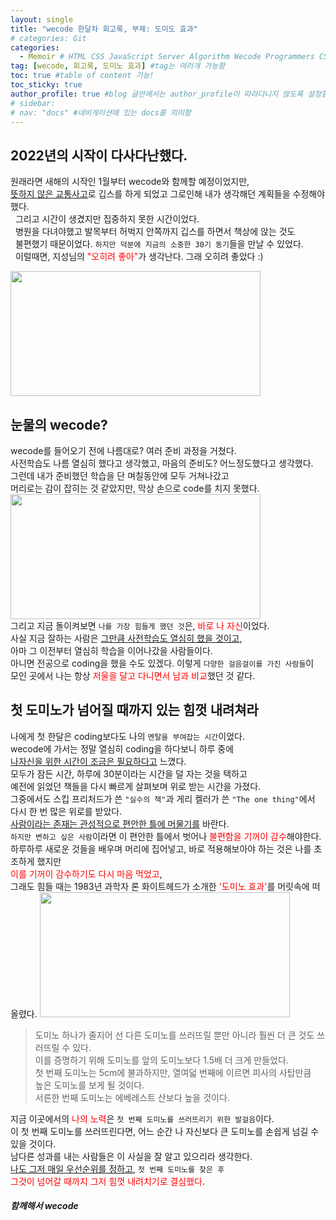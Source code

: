 ```yaml
---
layout: single
title: "wecode 한달차 회고록, 부제: 도미도 효과"
# categories: Git
categories:
  - Memoir # HTML CSS JavaScript Server Algorithm Wecode Programmers CS vsCode
tag: [wecode, 회고록, 도미노 효과] #tag는 여러개 가능함
toc: true #table of content 기능!
toc_sticky: true
author_profile: true #blog 글안에서는 author_profile이 따라다니지 않도록 설정함
# sidebar:
# nav: "docs" #네비게이션에 있는 docs를 의미함
---
```


## 2022년의 시작이 다사다난했다.

원래라면 새해의 시작인 1월부터 wecode와 함께할 예정이었지만,  
<u>뜻하지 않은 교통사고</u>로 깁스를 하게 되었고 그로인해 내가 생각해던 계획들을 수정해야했다.  
&nbsp; 그리고 시간이 생겼지만 집중하지 못한 시간이었다.  
&nbsp; 병원을 다녀야했고 발목부터 허벅지 안쪽까지 깁스를 하면서 책상에 앉는 것도  
&nbsp; 불편했기 때문이었다. `하지만 덕분에 지금의 소중한 30기 동기`들을 만날 수 있었다.  
&nbsp; 이럴때면, 지성님의 <span style="color:red">"오히려 좋아"</span>가 생각난다. 그래 오히려 좋았다 :)

<img src="https://user-images.githubusercontent.com/87808288/155839351-aa03b7fe-e26c-47b6-b752-31f0256f268a.png" width="400" height="200">

## 눈물의 wecode?

wecode를 들어오기 전에 나름대로? 여러 준비 과정을 거쳤다.  
사전학습도 나름 열심히 했다고 생각했고, 마음의 준비도? 어느정도했다고 생각했다.  
그런데 내가 준비했던 학습을 단 며칠동안에 모두 거쳐나갔고  
머리로는 감이 잡히는 것 같았지만, 막상 손으로 code를 치지 못했다.  
<img src="https://user-images.githubusercontent.com/87808288/155839671-2d0c3cd0-a29b-40f4-bb12-237db56285bb.png" width="400" height="200">  
그리고 지금 돌이켜보면 `나를 가장 힘들게 했던 것`은, <span style="color:red">바로 나 자신</span>이었다.  
사실 지금 잘하는 사람은 <u>그만큼 사전학습도 열심히 했을 것이고</u>,  
아마 그 이전부터 열심히 학습을 이어나갔을 사람들이다.  
아니면 전공으로 coding을 했을 수도 있겠다. 이렇게 `다양한 걸음걸이를 가진 사람들`이  
모인 곳에서 나는 항상 <span style="color:red">저울을 달고 다니면서 남과 비교</span>했던 것 같다.

## 첫 도미노가 넘어질 때까지 있는 힘껏 내려쳐라

나에게 첫 한달은 coding보다도 나의 `멘탈을 부여잡는 시간`이었다.  
wecode에 가서는 정말 열심히 coding을 하다보니 하루 중에  
<u>나자신을 위한 시간이 조금은 필요하다고</u> 느꼈다.  
모두가 잠든 시간, 하루에 30분이라는 시간을 덜 자는 것을 택하고  
예전에 읽었던 책들을 다시 빠르게 살펴보며 위로 받는 시간을 가졌다.  
그중에서도 스킵 프리처드가 쓴 `"실수의 책"`과 게리 켈러가 쓴 `"The one thing"`에서  
다시 한 번 많은 위로를 받았다.  
<u>사람이라는 존재는 관성적으로 편안한 틀에 머물기를</u> 바란다.  
`하지만 변하고 싶은 사람`이라면 이 편안한 틀에서 벗어나 <span style="color:red">불편함을 기꺼이 감수</span>해야한다.  
하루하루 새로운 것들을 배우며 머리에 집어넣고, 바로 적용해보아야 하는 것은 나를 초조하게 했지만  
<span style="color:red">이를 기꺼이 감수하기도 다시 마음 먹었고</span>,  
그래도 힘들 때는 1983년 과학자 론 화이트헤드가 소개한 <span style="color:red">'도미노 효과'</span>를 머릿속에 떠올렸다.
<img src="https://user-images.githubusercontent.com/87808288/155841631-a3550af1-b837-4880-9a69-27ab7e05b409.png" width="400" height="200">

> 도미노 하나가 줄지어 선 다른 도미노를 쓰러뜨릴 뿐만 아니라 훨씬 더 큰 것도 쓰러뜨릴 수 있다.  
> 이를 증명하기 위해 도미노를 앞의 도미노보다 1.5배 더 크게 만들었다.  
> 첫 번째 도미노는 5cm에 불과하지만, 열여덟 번째에 이르면 피사의 사탑만큼  
> 높은 도미노를 보게 될 것이다.  
> 서른한 번째 도미노는 에베레스트 산보다 높을 것이다.

지금 이곳에서의 <span style="color:red">나의 노력</span>은 `첫 번째 도미노를 쓰러뜨리기 위한 발걸음`이다.  
이 첫 번째 도미노를 쓰러뜨린다면, 어느 순간 나 자신보다 큰 도미노를 손쉽게 넘길 수 있을 것이다.  
남다른 성과를 내는 사람들은 이 사실을 잘 알고 있으리라 생각한다.  
<u>나도 그저 매일 우선순위를 정하고</u>, `첫 번째 도미노를 찾은 후`  
<span style="color:red">그것이 넘어갈 때까지 그저 힘껏 내려치기로 결심했다</span>.

##### 함께해서 wecode

<!-- ### 2. Link 넣기

```

유형 1: (설명어를 입력) : [gunhee's coding blog](https://gunhee-jeong.github.io/)
유형 2: (URL 자동연결) : <https://gunhee-jeong.github.io/>
유형 3: (동일 파일 내 '문단으로 이동') : [1. Header로 이동](###-1-header)

```

유형 1: (설명어를 입력) : [gunhee's coding blog](https://gunhee-jeong.github.io/)
유형 2: (URL 자동연결) : <https://gunhee-jeong.github.io/>
유형 3: (동일 파일 내 '문단으로 이동') : [1. Header로 이동](#1-header)
유형 3의 방법

1. 특수문자를 제거
2. 스페이스는 -로 바꾸고
3. 대문자는 소문자로!
   그래서 ### 1. Header -> #1-header

## Link: [google][https://www.google.com/]

### 3. 수평선

```

---

```

---

### 4. 라인 바꾸기

```

스페이스바를 2번 눌러주면 다음칸으로
이동할 수 있어요!

```

---

스페이스바를 2번 눌러주면
다음칸으로 이동할 수 있어요!

### 5. list 만들기

```

1. 1번
2. 2번
3. 3번

- 순서없는 list
  - 순서없는 list
    - 순서없는 list

```

1. 1번
2. 2번
3. 3번

- 순서없는 list
  - 순서없는 list
    - 순서없는 list

---

### 6. font 관련

```

**진하게** -> 볼드
_기울여서_ -> 이탤릭체
~~취소선~~ -> 취소선

<ul>밑줄넣기</ul> -> 밑줄
<span style="color:red">빨간 글씨</span> -> 글자색
이것이 `인라인` 입니다 -> 인라인 코드
```

**진하게** -> 볼드
_기울여서_ -> 이탤릭체
~~취소선~~ -> 취소선
<u>밑줄넣기</u> -> 밑줄
<span style="color:red">빨간 글씨</span>
이것이 `인라인` 입니다 -> 인라인 코드

---

### 7. 인용구문

```
> coding
>
> > JavaScript
> >
> > > 내가 프짱!
```

> coding
>
> > JavaScript
> >
> > > 내가 프짱!

---

### 8. 이미지 삽입

```
유형1: ('사이즈를 조절' -> HTML 태그 사용) : <img src="https://gunhee-jeong.github.io/assets/images/blogLogo.png" width="400" height="200">
유형2: (이미지 삽입 후 -> 링크 걸기)
[![이미지](https://gunhee-jeong.github.io/assets/images/blogLogo/blogLogo.png)](https://gunhee-jeong.github.io/)
```

유형1: ('사이즈를 조절' -> HTML 태그 사용) : <img src="https://gunhee-jeong.github.io/assets/images/blogLogo.png" width="400" height="200">
유형2: (이미지 삽입 후 -> 링크 걸기)
[![이미지](https://gunhee-jeong.github.io/assets/images/blogLogo.png)](https://gunhee-jeong.github.io/)

### 9. 표 만들기

```
||국어|영어|
| :--- | ---: | :--: |
|건희 | 100점 | 100점
|철수 | 100점 | 100점
```

|      |  국어 | 영어  |
| :--- | ----: | :---: |
| 건희 | 100점 | 100점 |
| 철수 | 100점 | 100점 |

> - header를 넣고 싶은 경우 ---을 사용하고 :을 이용하여 정렬에 사용함!

### 10. 토글 만들기

```
<details>
<summary>여기를 누르세요</summary>
<div markdown="1">
숨겨진 내용
</div>
</details>
```

<details>
<summary>여기를 누르세요</summary>
<div markdown="1">
숨겨진 내용
</div>
</details> -->
